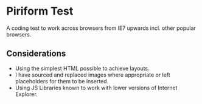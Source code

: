 # Piriform Test

A coding test to work across browsers from IE7 upwards incl. other popular browsers.

## Considerations

- Using the simplest HTML possible to achieve layouts.
- I have sourced and replaced images where appropriate or left placeholders for them to be inserted.
- Using JS Libraries known to work with lower versions of Internet Explorer.
